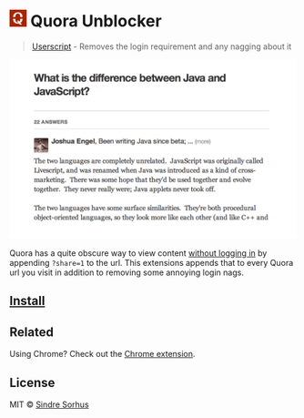 # <img src="icon.png" width="30"> Quora Unblocker

> [Userscript](http://wiki.greasespot.net/User_script) - Removes the login requirement and any nagging about it

[![](screenshot.png)][install]

Quora has a quite obscure way to view content [without logging in](http://blog.quora.com/Making-Sharing-Better) by appending `?share=1` to the url. This extensions appends that to every Quora url you visit in addition to removing some annoying login nags.


## [Install][install]


## Related

Using Chrome? Check out the [Chrome extension](https://github.com/sindresorhus/quora-unblocker).


## License

MIT © [Sindre Sorhus](http://sindresorhus.com)


[install]: https://greasyfork.org/scripts/5224-quora-unblocker
